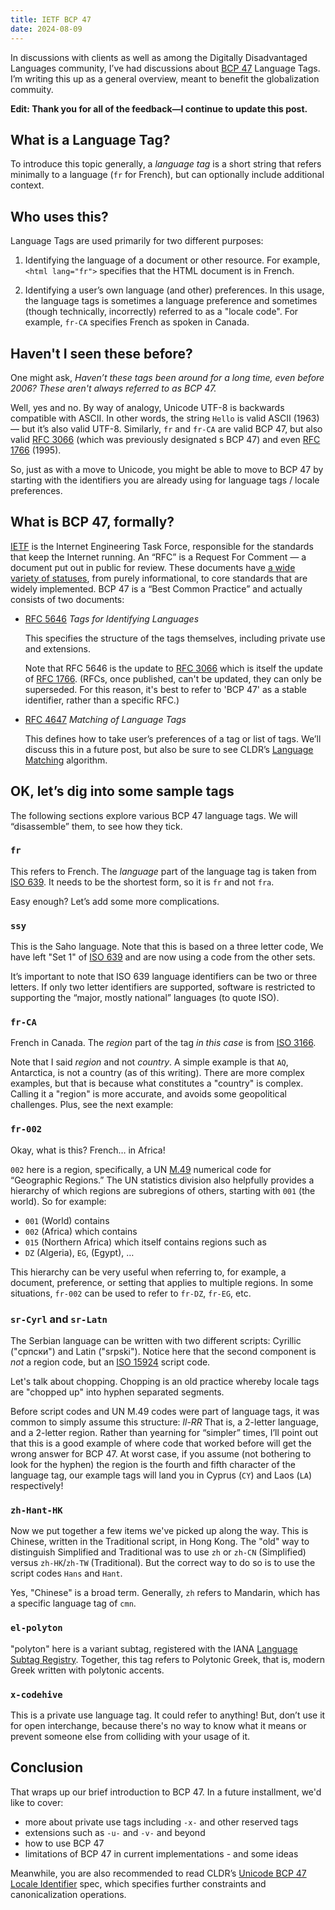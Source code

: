 ```yaml
---
title: IETF BCP 47
date: 2024-08-09
---
```


In discussions with clients as well as among the Digitally Disadvantaged Languages community, I’ve had discussions about [BCP 47][] Language Tags. I’m writing this up as a general overview, meant to benefit the globalization commuity.

**Edit: Thank you for all of the feedback—I continue to update this post.**

## What is a Language Tag?

To introduce this topic generally, a _language tag_ is a short string that refers minimally to a language (`fr` for French), but can optionally include additional context.

## Who uses this?

Language Tags are used primarily for two different purposes:

1. Identifying the language of a document or other resource. For example, `<html lang="fr">` specifies that the HTML document is in French.

2. Identifying a user’s own language (and other) preferences. In this usage, the language tags is sometimes a language preference and sometimes  (though technically, incorrectly) referred to as a "locale code".  For example, `fr-CA` specifies French as spoken in Canada.

## Haven't I seen these before?

One might ask, _Haven’t these tags been around for a long time, even before 2006? These aren't always referred to as BCP 47._

Well, yes and no.  By way of analogy, Unicode UTF-8 is backwards compatible with ASCII. In other words, the string `Hello` is valid ASCII (1963) — but it’s also valid UTF-8.  Similarly, `fr` and `fr-CA` are valid BCP 47, but also valid [RFC 3066][] (which was previously designated s  BCP 47) and even [RFC 1766][] (1995).

So, just as with a move to Unicode, you might be able to move to BCP 47 by starting with the identifiers you are already using for language tags / locale preferences.

## What is BCP 47, formally?

[IETF][] is the Internet Engineering Task Force, responsible for the standards that keep the Internet running. An “RFC” is a Request For Comment — a document put out in public for review.  These documents have [a wide variety of statuses][rfcstatus], from purely informational, to core standards that are widely implemented. BCP 47 is a “Best Common Practice” and actually consists of two documents:

- [RFC 5646][] _Tags for Identifying Languages_

    This specifies the structure of the tags themselves, including private use and extensions.

    Note that RFC 5646 is the update to [RFC 3066][] which is itself the update of [RFC 1766][]. (RFCs, once published, can't be updated, they can only be superseded. For this reason, it's best to refer to 'BCP 47' as a stable identifier, rather than a specific RFC.)

- [RFC 4647][] _Matching of Language Tags_

    This defines how to take user’s preferences of a tag or list of tags. We’ll discuss this in a future post, but also be sure to see CLDR’s [Language Matching](https://unicode.org/reports/tr35/#LanguageMatching) algorithm.

## OK, let’s dig into some sample tags

The following sections explore various BCP 47 language tags. We will “disassemble” them, to see how they tick.

### `fr`

This refers to French. The _language_ part of the language tag is taken from [ISO 639][]. It needs to be the shortest form, so it is `fr` and not `fra`.

Easy enough? Let’s add some more complications.

### `ssy`

This is the Saho language. Note that this is based on a three letter code, We have left "Set 1" of [ISO 639][] and are now using a code from the other sets.

It’s important to note that ISO 639 language identifiers can be two or three letters. If only two letter identifiers are supported, software is restricted to supporting the “major, mostly national” languages (to quote ISO).

### `fr-CA`

French in Canada. The _region_ part of the tag _in this case_ is from [ISO 3166][].

Note that I said _region_ and not _country_. A simple example is that `AQ`, Antarctica, is not a country (as of this writing). There are more complex examples, but that is because what constitutes a "country" is complex.  Calling it a "region" is more accurate, and avoids some geopolitical challenges.  Plus, see the next example:

### `fr-002`

Okay, what is this? French… in Africa!

`002` here is a region, specifically, a UN [M.49][] numerical code for “Geographic Regions.” The UN statistics division also helpfully provides a hierarchy of which regions are subregions of others, starting with `001` (the world).  So for example:

- `001` (World) contains
- `002` (Africa) which contains
- `015` (Northern Africa) which itself contains regions such as
- `DZ` (Algeria), `EG`, (Egypt), …

This hierarchy can be very useful when referring to, for example, a document, preference, or setting that applies to multiple regions. In some situations, `fr-002` can be used to refer to `fr-DZ`, `fr-EG`, etc.

### `sr-Cyrl` and `sr-Latn`

The Serbian language can be written with two different scripts: Cyrillic ("српски") and Latin ("srpski"). Notice here that the second component is _not_ a region code, but an [ISO 15924][] script code.

Let's talk about chopping.  Chopping is an old practice whereby locale tags are "chopped up" into hyphen separated segments.

Before script codes and UN M.49 codes were part of language tags, it was common to simply assume this structure: _ll-RR_ That is, a 2-letter language, and a 2-letter region.  Rather than yearning for “simpler” times, I’ll point out that this is a good example of where code that worked before will get the wrong answer for BCP 47. At worst case, if you assume (not bothering to look for the hyphen) the region is the fourth and fifth character of the language tag, our example tags will land you in Cyprus (`CY`) and Laos (`LA`) respectively!

### `zh-Hant-HK`

Now we put together a few items we've picked up along the way.  This is Chinese, written in the Traditional script, in Hong Kong.  The "old" way to distinguish Simplified and Traditional was to use `zh` or `zh-CN` (Simplified) versus `zh-HK`/`zh-TW` (Traditional).  But the correct way to do so is to use the script codes `Hans` and `Hant`.

Yes, "Chinese" is a broad term. Generally, `zh` refers to Mandarin, which has a specific language tag of `cmn`.

### `el-polyton`

"polyton" here is a variant subtag, registered with the IANA [Language Subtag Registry][iana-lsr]. Together, this tag refers to Polytonic Greek, that is, modern Greek written with polytonic accents.

### `x-codehive`

This is a private use language tag. It could refer to anything! But, don’t use it for open interchange, because there's no way to know what it means or prevent someone else from colliding with your usage of it.

## Conclusion

That wraps up our brief introduction to BCP 47. In a future installment, we'd like to cover:

- more about private use tags including `-x-` and other reserved tags
- extensions such as `-u-` and `-v-` and beyond
- how to use BCP 47
- limitations of BCP 47 in current implementations - and some ideas

Meanwhile, you are also recommended to read CLDR’s [Unicode BCP 47 Locale Identifier](https://unicode.org/reports/tr35/#BCP_47_Language_Tag_Conversion) spec, which specifies further constraints and canonicalization operations.

<!-- Footnotes -->

[IETF]: https://ietf.org
[BCP 47]: https://www.rfc-editor.org/info/bcp47
[RFC 3066]: https://www.rfc-editor.org/info/rfc3066
[RFC 1766]: https://www.rfc-editor.org/info/rfc1766
[RFC 4647]: https://www.rfc-editor.org/info/rfc4647
[RFC 5646]: https://www.rfc-editor.org/info/rfc5646
[rfcstatus]: https://www.ietf.org/process/rfcs/#streams
[ISO 639]: https://www.iso.org/iso-639-language-code
[ISO 3166]: https://www.iso.org/iso-3166-country-codes.html
[ISO 15924]: https://www.unicode.org/iso15924/
[M.49]: https://unstats.un.org/unsd/methodology/m49/
[iana-lsr]: https://www.iana.org/assignments/lang-subtags-templates/
